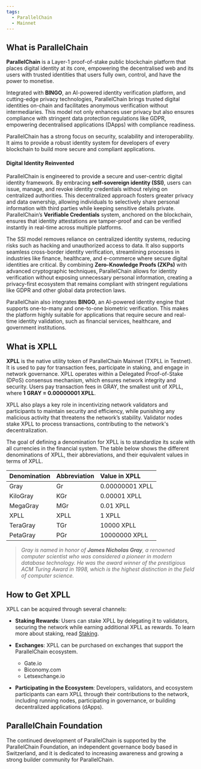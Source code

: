 ```yaml
---
tags:
  - ParallelChain
  - Mainnet
---
```


## What is ParallelChain

**ParallelChain** is a Layer-1 proof-of-stake public blockchain platform that places digital identity at its core, empowering the decentralised web and its users with trusted identities that users fully own, control, and have the power to monetise. 

Integrated with **BINGO**, an AI-powered identity verification platform, and cutting-edge privacy technologies, ParallelChain brings trusted digital identities on-chain and facilitates anonymous verification without intermediaries. This model not only enhances user privacy but also ensures compliance with stringent data protection regulations like GDPR, empowering decentralised applications (DApps) with compliance readiness.

ParallelChain has a strong focus on security, scalability and interoperability. It aims to provide a robust identity system for developers of every blockchain to build more secure and compliant applications.

#### Digital Identity Reinvented
ParallelChain is engineered to provide a secure and user-centric digital identity framework. By embracing **self-sovereign identity (SSI)**, users can issue, manage, and revoke identity credentials without relying on centralized authorities. This decentralized approach fosters greater privacy and data ownership, allowing individuals to selectively share personal information with third parties while keeping sensitive details private. ParallelChain’s **Verifiable Credentials** system, anchored on the blockchain, ensures that identity attestations are tamper-proof and can be verified instantly in real-time across multiple platforms.

The SSI model removes reliance on centralized identity systems, reducing risks such as hacking and unauthorized access to data. It also supports seamless cross-border identity verification, streamlining processes in industries like finance, healthcare, and e-commerce where secure digital identities are critical. By combining **Zero-Knowledge Proofs (ZKPs)** with advanced cryptographic techniques, ParallelChain allows for identity verification without exposing unnecessary personal information, creating a privacy-first ecosystem that remains compliant with stringent regulations like GDPR and other global data protection laws.

ParallelChain also integrates **BINGO**, an AI-powered identity engine that supports one-to-many and one-to-one biometric verification. This makes the platform highly suitable for applications that require secure and real-time identity validation, such as financial services, healthcare, and government institutions.



## What is XPLL
**XPLL** is the native utility token of ParallelChain Mainnet (TXPLL in Testnet). It is used to pay for transaction fees, participate in staking, and engage in network governance. XPLL operates within a Delegated Proof-of-Stake (DPoS) consensus mechanism, which ensures network integrity and security. Users pay transaction fees in GRAY, the smallest unit of XPLL, where **1 GRAY = 0.00000001 XPLL**.

XPLL also plays a key role in incentivizing network validators and participants to maintain security and efficiency, while punishing any malicious activity that threatens the network’s stability. Validator nodes stake XPLL to process transactions, contributing to the network's decentralization.

The goal of defining a denomination for XPLL is to standardize its scale with all currencies in the financial system. The table below shows the different denominations of XPLL, their abbreviations, and their equivalent values in terms of XPLL.

| Denomination | Abbreviation | Value in XPLL   |
| :----------- | :----------- | :-------------- |
| Gray         | Gr           | 0.00000001 XPLL |
| KiloGray     | KGr          | 0.00001 XPLL    |
| MegaGray     | MGr          | 0.01 XPLL       |
| XPLL         | XPLL         | 1 XPLL          |
| TeraGray     | TGr          | 10000 XPLL      |
| PetaGray     | PGr          | 10000000 XPLL   |

>*Gray is named in honor of **James Nicholas Gray**, a renowned computer scientist who was considered a pioneer in modern database technology. He was the award winner of the prestigious ACM Turing Award in 1998, which is the highest distinction in the field of computer science.*

## How to Get XPLL

XPLL can be acquired through several channels:

- **Staking Rewards**: Users can stake XPLL by delegating it to validators, securing the network while earning additional XPLL as rewards. To learn more about staking, read [Staking](./fundamentals/staking.md).
  
- **Exchanges**: XPLL can be purchased on exchanges that support the ParallelChain ecosystem.
  
    - Gate.io
    - Biconomy.com
    - Letsexchange.io
  
- **Participating in the Ecosystem**: Developers, validators, and ecosystem participants can earn XPLL through their contributions to the network, including running nodes, participating in governance, or building decentralized applications (dApps).

## ParallelChain Foundation
The continued development of ParallelChain is supported by the ParallelChain Foundation, an independent governance body based in Switzerland, and it is dedicated to increasing awareness and growing a strong builder community for ParallelChain.
